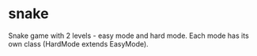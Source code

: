 # snake
Snake game with 2 levels - easy mode and hard mode. Each mode has its own class (HardMode extends EasyMode).
